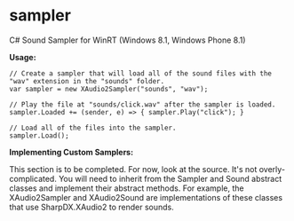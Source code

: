 sampler
=======

C# Sound Sampler for WinRT (Windows 8.1, Windows Phone 8.1)

<b>Usage:</b>

```
// Create a sampler that will load all of the sound files with the "wav" extension in the "sounds" folder.
var sampler = new XAudio2Sampler("sounds", "wav");

// Play the file at "sounds/click.wav" after the sampler is loaded.
sampler.Loaded += (sender, e) => { sampler.Play("click"); }

// Load all of the files into the sampler.
sampler.Load();
```


<b>Implementing Custom Samplers:</b>

This section is to be completed. For now, look at the source. It's not overly-complicated. You will need to 
inherit from the Sampler and Sound abstract classes and implement their abstract methods. For example, the XAudio2Sampler and XAudio2Sound are implementations of these classes that use SharpDX.XAudio2 to render sounds.
